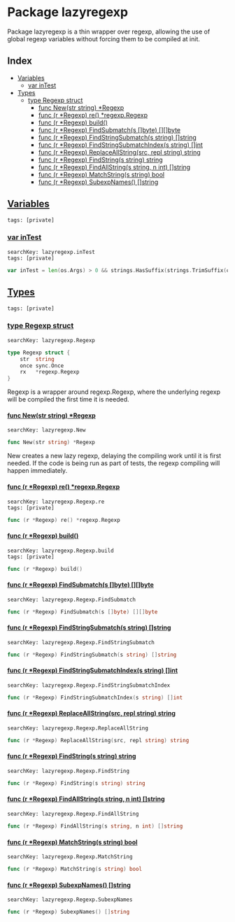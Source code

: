 # Package lazyregexp

Package lazyregexp is a thin wrapper over regexp, allowing the use of global regexp variables without forcing them to be compiled at init. 

## Index

* [Variables](#var)
    * [var inTest](#inTest)
* [Types](#type)
    * [type Regexp struct](#Regexp)
        * [func New(str string) *Regexp](#New)
        * [func (r *Regexp) re() *regexp.Regexp](#Regexp.re)
        * [func (r *Regexp) build()](#Regexp.build)
        * [func (r *Regexp) FindSubmatch(s []byte) [][]byte](#Regexp.FindSubmatch)
        * [func (r *Regexp) FindStringSubmatch(s string) []string](#Regexp.FindStringSubmatch)
        * [func (r *Regexp) FindStringSubmatchIndex(s string) []int](#Regexp.FindStringSubmatchIndex)
        * [func (r *Regexp) ReplaceAllString(src, repl string) string](#Regexp.ReplaceAllString)
        * [func (r *Regexp) FindString(s string) string](#Regexp.FindString)
        * [func (r *Regexp) FindAllString(s string, n int) []string](#Regexp.FindAllString)
        * [func (r *Regexp) MatchString(s string) bool](#Regexp.MatchString)
        * [func (r *Regexp) SubexpNames() []string](#Regexp.SubexpNames)


## <a id="var" href="#var">Variables</a>

```
tags: [private]
```

### <a id="inTest" href="#inTest">var inTest</a>

```
searchKey: lazyregexp.inTest
tags: [private]
```

```Go
var inTest = len(os.Args) > 0 && strings.HasSuffix(strings.TrimSuffix(os.Args[0], ".exe"), ".test")
```

## <a id="type" href="#type">Types</a>

```
tags: [private]
```

### <a id="Regexp" href="#Regexp">type Regexp struct</a>

```
searchKey: lazyregexp.Regexp
```

```Go
type Regexp struct {
	str  string
	once sync.Once
	rx   *regexp.Regexp
}
```

Regexp is a wrapper around regexp.Regexp, where the underlying regexp will be compiled the first time it is needed. 

#### <a id="New" href="#New">func New(str string) *Regexp</a>

```
searchKey: lazyregexp.New
```

```Go
func New(str string) *Regexp
```

New creates a new lazy regexp, delaying the compiling work until it is first needed. If the code is being run as part of tests, the regexp compiling will happen immediately. 

#### <a id="Regexp.re" href="#Regexp.re">func (r *Regexp) re() *regexp.Regexp</a>

```
searchKey: lazyregexp.Regexp.re
tags: [private]
```

```Go
func (r *Regexp) re() *regexp.Regexp
```

#### <a id="Regexp.build" href="#Regexp.build">func (r *Regexp) build()</a>

```
searchKey: lazyregexp.Regexp.build
tags: [private]
```

```Go
func (r *Regexp) build()
```

#### <a id="Regexp.FindSubmatch" href="#Regexp.FindSubmatch">func (r *Regexp) FindSubmatch(s []byte) [][]byte</a>

```
searchKey: lazyregexp.Regexp.FindSubmatch
```

```Go
func (r *Regexp) FindSubmatch(s []byte) [][]byte
```

#### <a id="Regexp.FindStringSubmatch" href="#Regexp.FindStringSubmatch">func (r *Regexp) FindStringSubmatch(s string) []string</a>

```
searchKey: lazyregexp.Regexp.FindStringSubmatch
```

```Go
func (r *Regexp) FindStringSubmatch(s string) []string
```

#### <a id="Regexp.FindStringSubmatchIndex" href="#Regexp.FindStringSubmatchIndex">func (r *Regexp) FindStringSubmatchIndex(s string) []int</a>

```
searchKey: lazyregexp.Regexp.FindStringSubmatchIndex
```

```Go
func (r *Regexp) FindStringSubmatchIndex(s string) []int
```

#### <a id="Regexp.ReplaceAllString" href="#Regexp.ReplaceAllString">func (r *Regexp) ReplaceAllString(src, repl string) string</a>

```
searchKey: lazyregexp.Regexp.ReplaceAllString
```

```Go
func (r *Regexp) ReplaceAllString(src, repl string) string
```

#### <a id="Regexp.FindString" href="#Regexp.FindString">func (r *Regexp) FindString(s string) string</a>

```
searchKey: lazyregexp.Regexp.FindString
```

```Go
func (r *Regexp) FindString(s string) string
```

#### <a id="Regexp.FindAllString" href="#Regexp.FindAllString">func (r *Regexp) FindAllString(s string, n int) []string</a>

```
searchKey: lazyregexp.Regexp.FindAllString
```

```Go
func (r *Regexp) FindAllString(s string, n int) []string
```

#### <a id="Regexp.MatchString" href="#Regexp.MatchString">func (r *Regexp) MatchString(s string) bool</a>

```
searchKey: lazyregexp.Regexp.MatchString
```

```Go
func (r *Regexp) MatchString(s string) bool
```

#### <a id="Regexp.SubexpNames" href="#Regexp.SubexpNames">func (r *Regexp) SubexpNames() []string</a>

```
searchKey: lazyregexp.Regexp.SubexpNames
```

```Go
func (r *Regexp) SubexpNames() []string
```

